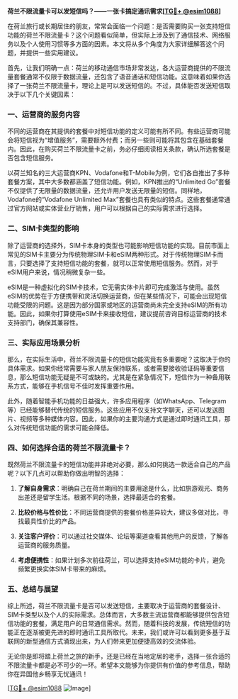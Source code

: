 **荷兰不限流量卡可以发短信吗？——一张卡搞定通讯需求[[TG💪+ @esim1088](https://t.me/s/esim1088)]**

在荷兰旅行或长期居住的朋友，常常会面临一个问题：是否需要购买一张支持短信功能的荷兰不限流量卡？这个问题看似简单，但实际上涉及到了通信技术、网络服务以及个人使用习惯等多方面的因素。本文将从多个角度为大家详细解答这个问题，并提供一些实用建议。

首先，让我们明确一点：荷兰的移动通信市场非常发达，各大运营商提供的不限流量套餐通常不仅限于数据流量，还包含了语音通话和短信功能。这意味着如果你选择了一张荷兰不限流量卡，理论上是可以发送短信的。不过，具体能否发送短信取决于以下几个关键因素：

### 一、运营商的服务内容

不同的运营商在其提供的套餐中对短信功能的定义可能有所不同。有些运营商可能会将短信视为“增值服务”，需要额外付费；而另一些则可能将其包含在基础套餐内。因此，在购买荷兰不限流量卡之前，务必仔细阅读相关条款，确认所选套餐是否包含短信服务。

以荷兰知名的三大运营商KPN、Vodafone和T-Mobile为例，它们各自推出了多种套餐方案，其中大多数都涵盖了短信功能。例如，KPN推出的“Unlimited Go”套餐不仅提供了无限量的数据流量，还允许用户发送无限量的短信。同样地，Vodafone的“Vodafone Unlimited Max”套餐也具有类似的特点。这些套餐通常通过官方网站或实体营业厅销售，用户可以根据自己的实际需求进行选择。

### 二、SIM卡类型的影响

除了运营商的选择外，SIM卡本身的类型也可能影响短信功能的实现。目前市面上常见的SIM卡主要分为传统物理SIM卡和eSIM两种形式。对于传统物理SIM卡而言，只要选择了支持短信功能的套餐，就可以正常使用短信服务。然而，对于eSIM用户来说，情况稍微复杂一些。

eSIM是一种虚拟化的SIM卡技术，它无需实体卡片即可完成激活与使用。虽然eSIM的优势在于方便携带和灵活切换运营商，但在某些情况下，可能会出现短信功能受限的问题。这是因为部分国家或地区的运营商尚未完全支持eSIM的所有功能。因此，如果你打算使用eSIM卡来接收短信，建议提前咨询目标运营商的技术支持部门，确保其兼容性。

### 三、实际应用场景分析

那么，在实际生活中，荷兰不限流量卡的短信功能究竟有多重要呢？这取决于你的具体需求。如果你经常需要与家人朋友保持联系，或者需要接收验证码等重要信息，那么短信功能无疑是不可或缺的。尤其是在紧急情况下，短信作为一种备用联系方式，能够在手机信号不佳时发挥重要作用。

此外，随着智能手机功能的日益强大，许多应用程序（如WhatsApp、Telegram等）已经能够替代传统的短信服务。这些应用不仅支持文字聊天，还可以发送图片、视频等多种媒体内容。因此，如果你的主要沟通方式是通过即时通讯工具，那么对传统短信功能的需求可能会降低。

### 四、如何选择合适的荷兰不限流量卡？

既然荷兰不限流量卡的短信功能并非绝对必要，那么如何挑选一款适合自己的产品呢？以下几点可以帮助你做出明智的选择：

1. **了解自身需求**：明确自己在荷兰期间的主要用途是什么，比如旅游观光、商务出差还是留学生活。根据不同的场景，选择最适合的套餐。
   
2. **比较价格与性价比**：不同运营商提供的套餐价格差异较大，建议多做对比，寻找最具性价比的产品。
   
3. **关注客户评价**：可以通过社交媒体、论坛等渠道查看其他用户的反馈，了解各运营商的服务质量。
   
4. **考虑便携性**：如果计划多次前往荷兰，可以选择支持eSIM功能的卡片，避免频繁更换实体SIM卡带来的麻烦。

### 五、总结与展望

综上所述，荷兰不限流量卡是否可以发送短信，主要取决于运营商的套餐设计、SIM卡类型以及个人的实际需求。总体而言，大多数主流运营商都能够提供包含短信功能的套餐，满足用户的日常通信需求。然而，随着科技的发展，传统短信的功能正在逐渐被更先进的即时通讯工具所取代。未来，我们或许可以看到更多基于互联网的新型通信方式涌现出来，为人们带来更加便捷高效的交流体验。

无论你是即将踏上荷兰之旅的新手，还是已经在当地定居的老手，选择一张合适的不限流量卡都是必不可少的一环。希望本文能够为你提供有价值的参考信息，帮助你在异国他乡畅享无忧通讯！

[[TG💪+ @esim1088](https://t.me/s/esim1088) ![Image](https://i.postimg.cc/4NQfJmqS/Snipaste-2025-05-13-00-14-12.png)]